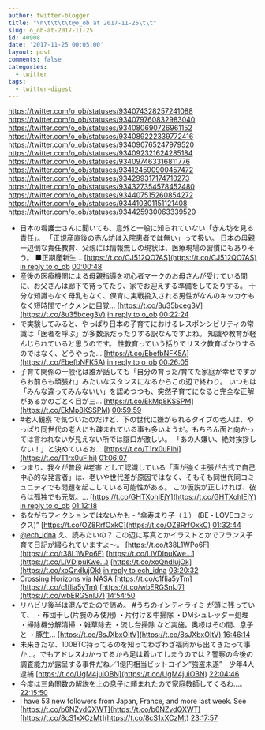 ```yaml
---
author: twitter-blogger
title: "\n\t\t\t\t@o_ob at 2017-11-25\t\t"
slug: o_ob-at-2017-11-25
id: 40908
date: '2017-11-25 00:05:00'
layout: post
comments: false
categories:
  - twitter
tags:
  - twitter-digest
---
```


https://twitter.com/o_ob/statuses/934074328257241088 https://twitter.com/o_ob/statuses/934079760832983040 https://twitter.com/o_ob/statuses/934080690726961152 https://twitter.com/o_ob/statuses/934089222339772416 https://twitter.com/o_ob/statuses/934090765247979520 https://twitter.com/o_ob/statuses/934092321624285184 https://twitter.com/o_ob/statuses/934097463316811776 https://twitter.com/o_ob/statuses/934124590900457472 https://twitter.com/o_ob/statuses/934299317174710273 https://twitter.com/o_ob/statuses/934327354578452480 https://twitter.com/o_ob/statuses/934407515260854272 https://twitter.com/o_ob/statuses/934410301151121408 https://twitter.com/o_ob/statuses/934425930063339520  

*   日本の看護士さんに聞いても、意外と一般に知られていない「赤ん坊を見る責任」。 「正規産直後の赤ん坊は入院患者では無い」って扱い。 日本の母親一辺倒な責任教育、父親には情報無しの現状は、医療現場の習慣にもありそう。 ■正期産新生… [https://t.co/CJ512QO7AS](https://t.co/CJ512QO7AS) [in reply to o_ob](https://twitter.com/o_ob/statuses/934061996076548096) [00:00:48](https://twitter.com/o_ob/statuses/934074328257241088)
*   産後の医療機関による母親指導を初心者マークのお母さんが受けている間に、お父さんは廊下で待ってたり、家でお迎えする準備をしてたりする。 十分な知識もなく母乳もなく、保育に実戦投入される男性がなんのキッカケもなく短時間でイクメンに目覚… [https://t.co/8u35bceg3V](https://t.co/8u35bceg3V) [in reply to o_ob](https://twitter.com/o_ob/statuses/934061996076548096) [00:22:24](https://twitter.com/o_ob/statuses/934079760832983040)
*   で実験してみると、やっぱり日本の子育てにおけるレスポンシビリティの常識は「医者を呼ぶ」が多数派だったりする訳なんですよね。 知識や教育が軽んじられていると思うのです。 性教育っていう括りでリスク教育ばかりするのではなく、どうやった… [https://t.co/EbefbNFK5A](https://t.co/EbefbNFK5A) [in reply to o_ob](https://twitter.com/o_ob/statuses/934061996076548096) [00:26:05](https://twitter.com/o_ob/statuses/934080690726961152)
*   子育て関係の一般化は誰が話しても「自分の育った/育てた家庭が幸せですからお前らも頑張れ」みたいなスタンスになるからこの辺で終わり。 いつもは「みんな違ってみんないい」を認めつつも、突然子育てになると完全な正解があるかのごとく目が三… [https://t.co/EkMp8KSSPM](https://t.co/EkMp8KSSPM) [00:59:59](https://twitter.com/o_ob/statuses/934089222339772416)
*   #老人観察 で気づいたのだけど、下の世代に嫌がられるタイプの老人は、やっぱり同世代の老人にも疎まれている事も多いようだ。もちろん面と向かっては言われないが見えない所では陰口が激しい。 「あの人嫌い、絶対挨拶しない！」と決めているお… [https://t.co/T1rx0uFIhi](https://t.co/T1rx0uFIhi) [01:06:07](https://twitter.com/o_ob/statuses/934090765247979520)
*   つまり、我々が普段 #老害 として認識している「声が強く主張が古式で自己中心的な発言者」は、老いや世代差が原因ではなく、そもそも同世代同コミュニティでも問題を起こしている可能性がある。 この仮説が正しければ、彼らは孤独でも元気。… [https://t.co/GHTXohIEjY](https://t.co/GHTXohIEjY) [in reply to o_ob](https://twitter.com/o_ob/statuses/934090765247979520) [01:12:18](https://twitter.com/o_ob/statuses/934092321624285184)
*   あながちフィクションではないかも - “傘寿まり子（１） (BE・LOVEコミックス)” [https://t.co/OZ8RrfOxkC](https://t.co/OZ8RrfOxkC) [01:32:44](https://twitter.com/o_ob/statuses/934097463316811776)
*   [@ech_idna](https://twitter.com/ech_idna) え、読みたいの？ この辺に写真とかイラストとかでフランス子育て日記が綴られていますよ〜。 [https://t.co/t38L1WPo6F](https://t.co/t38L1WPo6F) [https://t.co/LlVDIpuKwe…](https://t.co/LlVDIpuKwe…) [https://t.co/xoQndIujOk](https://t.co/xoQndIujOk) [in reply to ech_idna](https://twitter.com/ech_idna/statuses/934119164498681856) [03:20:32](https://twitter.com/o_ob/statuses/934124590900457472)
*   Crossing Horizons via NASA [https://t.co/c1fIia5yTm](https://t.co/c1fIia5yTm) [https://t.co/wbERGSnlJ7](https://t.co/wbERGSnlJ7) [14:54:50](https://twitter.com/o_ob/statuses/934299317174710273)
*   リハビリ後半は混んでたので諦め。 #うちのインティライミ が頭に残っていて、 ・布団干し(片腕のみ使用) ・片付け＆中掃除 ・DMシュレッダー処理 ・掃除機分解清掃 ・雑草除去 ・流し台掃除 など実施。奥様はその間、息子と ・豚生… [https://t.co/8sJXbxOItV](https://t.co/8sJXbxOItV) [16:46:14](https://twitter.com/o_ob/statuses/934327354578452480)
*   未来きたな、100BTC持ってるのを知ってわざわざ福岡から出てきたって事か…。でもアドレスわかってるから足は着いてしまうのでは？警察の今後の調査能力が露呈する事件だね／1億円相当ビットコイン“強盗未遂”　少年4人逮捕 [https://t.co/UgM4juiOBN](https://t.co/UgM4juiOBN) [22:04:46](https://twitter.com/o_ob/statuses/934407515260854272)
*   今度は三角関数の解説を上の息子に頼まれたので家庭教師してくるわ...。 [22:15:50](https://twitter.com/o_ob/statuses/934410301151121408)
*   I have 53 new followers from Japan, France, and more last week. See [https://t.co/b6NZvdQXWT](https://t.co/b6NZvdQXWT) [https://t.co/8cS1xXCzMt](https://t.co/8cS1xXCzMt) [23:17:57](https://twitter.com/o_ob/statuses/934425930063339520)